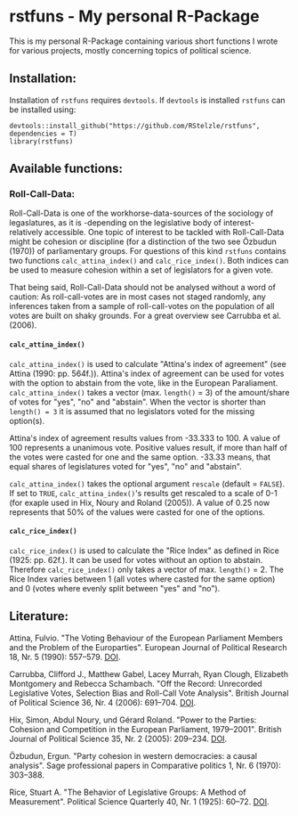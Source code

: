 # rstfuns - My personal R-Package

This is my personal R-Package containing various short functions I wrote for various projects, mostly concerning topics of political science.

## Installation:

Installation of `rstfuns` requires `devtools`. If `devtools` is installed `rstfuns` can be installed using:

```
devtools::install_github("https://github.com/RStelzle/rstfuns", dependencies = T)
library(rstfuns)
```

## Available functions:

### Roll-Call-Data:

Roll-Call-Data is one of the workhorse-data-sources of the sociology of legaslatures, as it is -depending on the legislative body of interest- relatively accessible. One topic of interest to be tackled with Roll-Call-Data might be cohesion or discipline (for a distinction of the two see Özbudun (1970)) of parliamentary groups. For questions of this kind `rstfuns` contains two functions `calc_attina_index()` and `calc_rice_index()`. Both indices can be used to measure cohesion within a set of legislators for a given vote.

That being said, Roll-Call-Data should not be analysed without a word of caution: As roll-call-votes are in most cases not staged randomly, any inferences taken from a sample of roll-call-votes on the population of all votes are built on shaky grounds. For a great overview see Carrubba et al. (2006).

#### `calc_attina_index()`

`calc_attina_index()` is used to calculate "Attina's index of agreement" (see Attina (1990: pp. 564f.)). Attina's index of agreement can be used for votes with the option to abstain from the vote, like in the European Paraliament. `calc_attina_index()` takes a vector (max. `length()` = 3) of the amount/share of votes for "yes", "no" and "abstain". When the vector is shorter than `length() = 3`  it is assumed that no legislators voted for the missing option(s).

Attina's index of agreement results values from -33.333 to 100. A value of 100 represents a unanimous vote. Positive values result, if more than half of the votes were casted for one and the same option. -33.33 means, that equal shares of legislatures voted for "yes", "no" and "abstain".

`calc_attina_index()` takes the optional argument `rescale` (default = `FALSE`). If set to `TRUE`, `calc_attina_index()`'s results get rescaled to a scale of 0-1 (for exaple used in Hix, Noury and Roland (2005)). A value of 0.25 now represents that 50% of the values were casted for one of the options.

#### `calc_rice_index()`
`calc_rice_index()` is used to calculate the "Rice Index" as defined in Rice (1925: pp. 62f.). It can be used for votes without an option to abstain. Therefore `calc_rice_index()` only takes a vector of max. `length()` = 2. The Rice Index varies between 1 (all votes where casted for the same option) and 0 (votes where evenly split between "yes" and "no").


## Literature:


Attina, Fulvio. "The Voting Behaviour of the European Parliament Members and the Problem of the Europarties". European Journal of Political Research 18, Nr. 5 (1990): 557–579. [DOI](https://doi.org/10.1111/j.1475-6765.1990.tb00248.x).

Carrubba, Clifford J., Matthew Gabel, Lacey Murrah, Ryan Clough, Elizabeth Montgomery and Rebecca Schambach. "Off the Record: Unrecorded Legislative Votes, Selection Bias and Roll-Call Vote Analysis". British Journal of Political Science 36, Nr. 4 (2006): 691–704. [DOI](https://doi.org/10.1017/S0007123406000366).


Hix, Simon, Abdul Noury, und Gérard Roland. "Power to the Parties: Cohesion and Competition in the European Parliament, 1979–2001". British Journal of Political Science 35, Nr. 2 (2005): 209–234. [DOI](https://doi.org/10.1017/S0007123405000128).

Özbudun, Ergun. "Party cohesion in western democracies: a causal analysis". Sage professional papers in Comparative politics 1, Nr. 6 (1970): 303–388.

Rice, Stuart A. "The Behavior of Legislative Groups: A Method of Measurement". Political Science Quarterly 40, Nr. 1 (1925): 60–72. [DOI](https://doi.org/10.2307/2142407).
